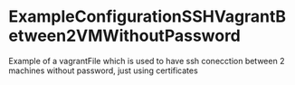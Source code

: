 # ExampleConfigurationSSHVagrantBetween2VMWithoutPassword
Example of a vagrantFile which is used to have ssh conecction between 2 machines without password, just using certificates
